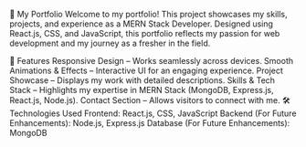 🚀 My Portfolio
Welcome to my portfolio! This project showcases my skills, projects, and experience as a MERN Stack Developer. Designed using React.js, CSS, and JavaScript, this portfolio reflects my passion for web development and my journey as a fresher in the field.

🌟 Features
Responsive Design – Works seamlessly across devices.
Smooth Animations & Effects – Interactive UI for an engaging experience.
Project Showcase – Displays my work with detailed descriptions.
Skills & Tech Stack – Highlights my expertise in MERN Stack (MongoDB, Express.js, React.js, Node.js).
Contact Section – Allows visitors to connect with me.
🛠️ Technologies Used
Frontend: React.js, CSS, JavaScript
Backend (For Future Enhancements): Node.js, Express.js
Database (For Future Enhancements): MongoDB